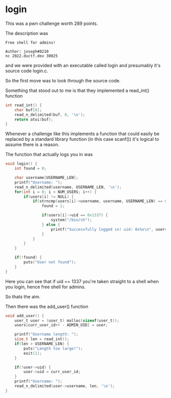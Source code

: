 # login 

This was a pwn challenge worth 289 points. 

The description was
```
Free shell for admins!

Author: joseph#8210
nc 2022.ductf.dev 30025 
```
and we were provided with an executable called login and presumably it's source code login.c. 

So the first move was to look through the source code. 

Something that stood out to me is that they implemented a read_int() function

```c
int read_int() {
    char buf[8];
    read_n_delimited(buf, 8, '\n');
    return atoi(buf);
}
```

Whenever a challenge like this implements a function that could easily be replaced by a standard library function (in this case scanf()) it's logical to assume there 
is a reason. 

The function that actually logs you in was 
```c 
void login() {
    int found = 0;

    char username[USERNAME_LEN];
    printf("Username: ");
    read_n_delimited(username, USERNAME_LEN, '\n');
    for(int i = 0; i < NUM_USERS; i++) {
        if(users[i] != NULL) {
            if(strncmp(users[i]->username, username, USERNAME_LEN) == 0) {
                found = 1;

                if(users[i]->uid == 0x1337) {
                    system("/bin/sh");
                } else {
                    printf("Successfully logged in! uid: 0x%x\n", users[i]->uid);
                }
            }
        }
    }

    if(!found) {
        puts("User not found");
    }
}
```
Here you can see that if uid == 1337 you're taken straight to a shell when you login, hence free shell for admins.

So thats the aim. 

Then there was the add_user() function
```c
void add_user() {
    user_t user = (user_t) malloc(sizeof(user_t));
    users[curr_user_id++ - ADMIN_UID] = user;

    printf("Username length: ");
    size_t len = read_int();
    if(len > USERNAME_LEN) {
        puts("Length too large!");
        exit(1);
    }

    if(!user->uid) {
        user->uid = curr_user_id;
    }
    printf("Username: ");
    read_n_delimited(user->username, len, '\n');
}
```
